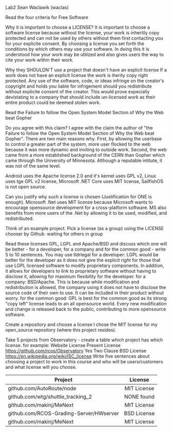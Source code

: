 Lab2 Sean Waclawik (waclas)

Read the four criteria for Free Software

Why it is important to choose a LICENSE?
  It is important to choose a software license because without the license, your work is inheritly copy protected and can not 
  be used by others without them first contacting you for your explicite consent. By choosing a license you set forth the conditions
  by which others may use your software. In doing this it is understood how your work may be utilized and also gives users the way to 
  cite your work within their work.

Why they SHOULDN'T use a project that doesn't have an explicit license
  If a work does not have an explicit license the work is iherity copy right protected. Any use of the software, code, or ideas
  infringe on the creator's copyright and holds you liable for infrigement should you redistribute without explicite consent of 
  the creator. This would prove especially devistating to a company that should include un-licensed work as their entire product 
  could be deemed stolen work.

Read the Failure to follow the Open System Model Section of Why the Web beat Gopher

Do you agree with this claim? I agree with the claim the author of "the Failure to follow the Open System Model Section of Why the Web beat Gopher". There are two main reasons why. First, by allowing the userbase to control a greater part of the system, more user flocked to the web because it was more dynamic and inviting to outside work. Second, the web came from a more established background of the CERN than Gopher which came through the University of Minnesota. Although a reputable intitute, it was not of the same level.

Android uses the Apache license 2.0 and it's kernel uses GPL v2, Linux uses tge GPL v2 license, Microsoft .NET Core uses MIT license, SailfishOS is not open source.

Can you justify why such a license is chosen (Justification for ONE is enough).
  Microsoft .Net uses MIT license because  Microsoft wants to encourage opensource development for a cross-platform software. MS also   benefits from more users of the .Net by allowing it to be used, modified, and redistributed.
  
Think of an example project. Pick a license (as a group) using the LICENSE chooser by Github.
  waiting for others in group
  
Read these licenses GPL, LGPL and Apache/BSD and discuss which one will be better - for a developer, for a company and for the common good - write 5 to 10 sentences. You may use tldrlegal
  for a developer: LGPL would be better for the developer as it does not give the explicit right for those that use LGPL licensed        software to modify proprietary components. In addition, it allows for developers to link to proprietary software without having to      disclose it, allowing for maximum flexibility for the developer.
  for a company: BSD/Apache. This is because while modification and redistribution is allowed, the company using it does not have to        disclose the source code of their own to use. It can be included in their product without worry.
  for the common good: GPL is best for the common good as its strong "copy left" license leads to an all opensource world. Every new        modification and change is released back to the public, contributing to more opensource software.

Create a repository and choose a license
  I chose the MIT license for my open_source repository (where this project resides).

Take 5 projects from Observatory - create a table which project has which license. for example:
Website	License Present	License
https://github.com/rcos/Observatory	Yes	Two Clause BSD License https://en.wikipedia.org/wiki/ISC_license
Write five sentences about choosing a project to work in this course and who will be users/customers and what license will you choose.

| Project        | License      | 
| ------------- |:-------------:|
| github.com/AutoRoute/node      | MIT License | 
| github.com/wtg/shuttle_tracking_2      | NONE found  |
| github.com/makinj/MeNext | MIT License |
| github.com/RCOS-Grading-Server/HWserver | BSD License |
| github.com/makinj/MeNext | MIT License |
